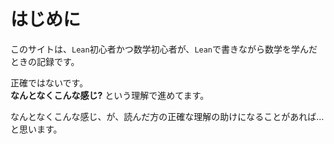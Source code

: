 # はじめに

このサイトは、`Lean`初心者かつ数学初心者が、`Lean`で書きながら数学を学んだときの記録です。

正確ではないです。\
**なんとなくこんな感じ?** という理解で進めてます。

なんとなくこんな感じ、が、読んだ方の正確な理解の助けになることがあれば…と思います。

